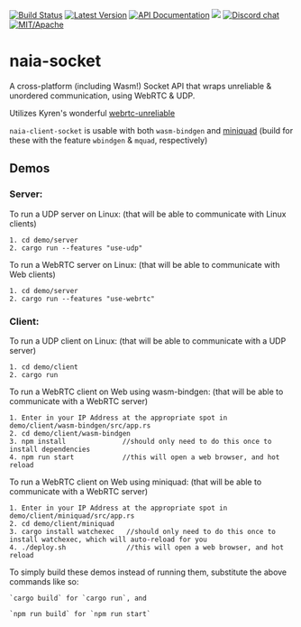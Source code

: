 [![Build Status](https://img.shields.io/circleci/project/github/naia-rs/naia-socket.svg)](https://circleci.com/gh/naia-rs/naia-socket)
[![Latest Version](https://img.shields.io/crates/v/naia-server-socket.svg)](https://crates.io/crates/naia-server-socket)
[![API Documentation](https://docs.rs/naia-server-socket/badge.svg)](https://docs.rs/naia-server-socket)
![](https://tokei.rs/b1/github/naia-rs/naia-socket)
[![Discord chat](https://img.shields.io/discord/764975354913619988.svg?label=discord%20chat)](https://discord.gg/fD6QCtX)
[![MIT/Apache][s3]][l3]

[s3]: https://img.shields.io/badge/license-MIT%2FApache-blue.svg
[l3]: docs/LICENSE-MIT

# naia-socket

A cross-platform (including Wasm!) Socket API that wraps unreliable & unordered communication, using WebRTC & UDP.

Utilizes Kyren's wonderful [webrtc-unreliable](https://github.com/kyren/webrtc-unreliable)

`naia-client-socket` is usable with both `wasm-bindgen` and [miniquad](https://github.com/not-fl3/miniquad) (build for these with the feature `wbindgen` & `mquad`, respectively)

## Demos

### Server:

To run a UDP server on Linux: (that will be able to communicate with Linux clients)

    1. cd demo/server
    2. cargo run --features "use-udp"

To run a WebRTC server on Linux: (that will be able to communicate with Web clients)

    1. cd demo/server
    2. cargo run --features "use-webrtc"

### Client:

To run a UDP client on Linux: (that will be able to communicate with a UDP server)

    1. cd demo/client
    2. cargo run

To run a WebRTC client on Web using wasm-bindgen: (that will be able to communicate with a WebRTC server)

    1. Enter in your IP Address at the appropriate spot in demo/client/wasm-bindgen/src/app.rs
    2. cd demo/client/wasm-bindgen
    3. npm install              //should only need to do this once to install dependencies
    4. npm run start            //this will open a web browser, and hot reload

To run a WebRTC client on Web using miniquad: (that will be able to communicate with a WebRTC server)

    1. Enter in your IP Address at the appropriate spot in demo/client/miniquad/src/app.rs
    2. cd demo/client/miniquad
    3. cargo install watchexec   //should only need to do this once to install watchexec, which will auto-reload for you
    4. ./deploy.sh               //this will open a web browser, and hot reload

To simply build these demos instead of running them, substitute the above commands like so:

    `cargo build` for `cargo run`, and

    `npm run build` for `npm run start`
